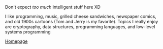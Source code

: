 Don't expect *too much* intelligent stuff here XD

I like programming, music, grilled cheese sandwiches, newspaper comics, and old 1900s cartoons (Tom and Jerry is my favorite). Topics I really enjoy are cryptography, data structures, programming languages, and low-level systems programming

[Homepage](blooper7.github.io)
